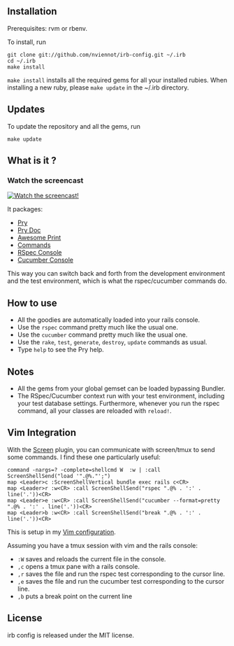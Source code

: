 Installation
------------

Prerequisites: rvm or rbenv.

To install, run

    git clone git://github.com/nviennot/irb-config.git ~/.irb
    cd ~/.irb
    make install

`make install` installs all the required gems for all your installed rubies.
When installing a new ruby, please `make update` in the ~/.irb directory.

Updates
--------

To update the repository and all the gems, run

    make update

What is it ?
------------

### Watch the screencast

[![Watch the screencast!](https://s3.amazonaws.com/velvetpulse/screencasts/irb-config-screencast.jpg)](http://velvetpulse.com/2012/11/19/improve-your-ruby-workflow-by-integrating-vim-tmux-pry)

It packages:
- [Pry](https://github.com/pry/pry)
- [Pry Doc](https://github.com/pry/pry-doc)
- [Awesome Print](https://github.com/michaeldv/awesome_print)
- [Commands](https://github.com/rails/commands)
- [RSpec Console](https://github.com/nviennot/rspec-console)
- [Cucumber Console](https://github.com/nviennot/cucumber-console)

This way you can switch back and forth from the development environment and the
test environment, which is what the rspec/cucumber commands do.

How to use
----------

* All the goodies are automatically loaded into your rails console.
* Use the `rspec` command pretty much like the usual one.
* Use the `cucumber` command pretty much like the usual one.
* Use the `rake`, `test`, `generate`, `destroy`, `update` commands as usual.
* Type `help` to see the Pry help.

Notes
-----

* All the gems from your global gemset can be loaded bypassing Bundler.
* The RSpec/Cucumber context run with your test environment, including your test
  database settings.  Furthermore, whenever you run the rspec command, all your
  classes are reloaded with `reload!`.

Vim Integration
----------------

With the [Screen](https://github.com/ervandew/screen) plugin, you can
communicate with screen/tmux to send some commands. I find these one
particularly useful:

    command -nargs=? -complete=shellcmd W  :w | :call ScreenShellSend("load '".@%."';")
    map <Leader>c :ScreenShellVertical bundle exec rails c<CR>
    map <Leader>r :w<CR> :call ScreenShellSend("rspec ".@% . ':' . line('.'))<CR>
    map <Leader>e :w<CR> :call ScreenShellSend("cucumber --format=pretty ".@% . ':' . line('.'))<CR>
    map <Leader>b :w<CR> :call ScreenShellSend("break ".@% . ':' . line('.'))<CR>

This is setup in my [Vim configuration](https://github.com/nviennot/vim-config/).

Assuming you have a tmux session with vim and the rails console:
* `:W` saves and reloads the current file in the console.
* `,c` opens a tmux pane with a rails console.
* `,r` saves the file and run the rspec test corresponding to the cursor line.
* `,e` saves the file and run the cucumber test corresponding to the cursor line.
* `,b` puts a break point on the current line

License
--------

irb config is released under the MIT license.
